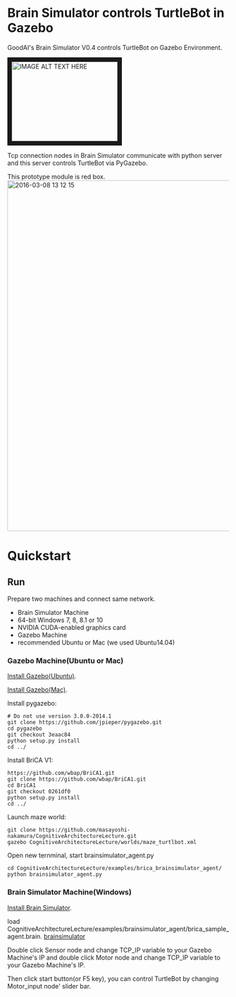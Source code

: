 # Brain Simulator controls TurtleBot in Gazebo
GoodAI's Brain Simulator V0.4 controls TurtleBot on Gazebo Environment.

<a href="http://www.youtube.com/watch?feature=player_embedded&v=TRSP8eudr8s
" target="_blank"><img src="http://img.youtube.com/vi/TRSP8eudr8s/0.jpg" 
alt="IMAGE ALT TEXT HERE" width="240" height="180" border="10" /></a>

Tcp connection nodes in Brain Simulator communicate with python server and this server controls TurtleBot via PyGazebo.

This prototype module is red box. 
<img width="796" alt="2016-03-08 13 12 15" src="https://cloud.githubusercontent.com/assets/1708549/13591810/80346f62-e52f-11e5-8cf7-6b2b6760de76.png">

# Quickstart
## Run
Prepare two machines and connect same network.

 - Brain Simulator Machine
  - 64-bit Windows 7, 8, 8.1 or 10
  - NVIDIA CUDA-enabled graphics card
 - Gazebo Machine
  - recommended Ubuntu or Mac (we used Ubuntu14.04)
  
  
###  Gazebo Machine(Ubuntu or Mac)
[Install Gazebo(Ubuntu)](http://gazebosim.org/tutorials?tut=install_ubuntu).

[Install Gazebo(Mac)](http://gazebosim.org/tutorials?tut=install_on_mac).

Install pygazebo:

```
# Do not use version 3.0.0-2014.1 
git clone https://github.com/jpieper/pygazebo.git
cd pygazebo
git checkout 3eaac84
python setup.py install
cd ../
```

Install BriCA V1:

```
https://github.com/wbap/BriCA1.git
git clone https://github.com/wbap/BriCA1.git
cd BriCA1
git checkout 0261df0
python setup.py install
cd ../
```

Launch maze world:

```
git clone https://github.com/masayoshi-nakamura/CognitiveArchitectureLecture.git
gazebo CognitiveArchitectureLecture/worlds/maze_turtlbot.xml
```

Open new ternminal, start brainsimulator_agent.py

```
cd CognitiveArchitectureLecture/examples/brica_brainsimulator_agent/
python brainsimulator_agent.py
```

### Brain Simulator Machine(Windows) 
[Install Brain Simulator](http://www.goodai.com/#!brain-simulator/c81c).

load CognitiveArchitectureLecture/examples/brainsimulator_agent/brica_sample_agent.brain.
[brainsimulator](https://cloud.githubusercontent.com/assets/1708549/13658146/c3beda0e-e6b7-11e5-8030-2c95be61fea5.png)

Double click Sensor node and change TCP_IP variable to your Gazebo Machine's IP and
double click Motor  node and change TCP_IP variable to your Gazebo Machine's IP.   

Then click start button(or F5 key), you can control TurtleBot by changing Motor_input node' slider bar.

 
